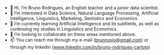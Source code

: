 - 👋 Hi, I’m Bruno Rodrigues, an English teacher and a junior data scientist.
- 👀 I’m interested in Data Science, Natural Language Processing, Artificial Intelligence, Linguistics, Marketing, Semiotics and Economics.
- 🌱 I’m currently learning Artificial Intelligence and its subfields, as well as continuing my studies in Linguistics and Economics.
- 💞️ I’m looking to collaborate on these areas mentioned above.
- 📫 You can reach me through my e-mail (brunnosjo@gmail.com) or through my linkedin (www.linkedin.com/in/bruno-rodrigues-carloto)
